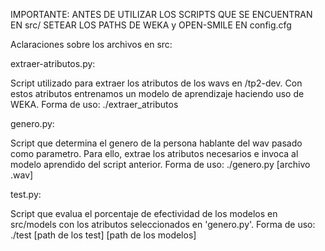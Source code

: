 
IMPORTANTE: ANTES DE UTILIZAR LOS SCRIPTS QUE SE ENCUENTRAN EN src/ SETEAR LOS PATHS DE WEKA y OPEN-SMILE EN config.cfg

Aclaraciones sobre los archivos en src:

extraer-atributos.py: 

Script utilizado para extraer los atributos de los wavs en /tp2-dev. Con estos atributos entrenamos un modelo de aprendizaje haciendo uso de WEKA. Forma de uso:
./extraer_atributos

genero.py: 

Script que determina el genero de la persona hablante del wav pasado como parametro. Para ello, extrae los atributos necesarios e invoca al modelo aprendido del script anterior. Forma de uso:
./genero.py [archivo .wav]


test.py:

Script que evalua el porcentaje de efectividad de los modelos en src/models con los atributos seleccionados en 'genero.py'. Forma de uso:
./test [path de los test] [path de los modelos]


